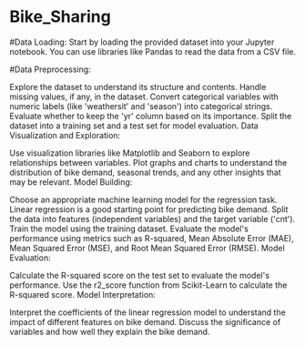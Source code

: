 # Bike_Sharing
#Data Loading: Start by loading the provided dataset into your Jupyter notebook. You can use libraries like Pandas to read the data from a CSV file.

#Data Preprocessing:

Explore the dataset to understand its structure and contents.
Handle missing values, if any, in the dataset.
Convert categorical variables with numeric labels (like 'weathersit' and 'season') into categorical strings.
Evaluate whether to keep the 'yr' column based on its importance.
Split the dataset into a training set and a test set for model evaluation.
Data Visualization and Exploration:

Use visualization libraries like Matplotlib and Seaborn to explore relationships between variables.
Plot graphs and charts to understand the distribution of bike demand, seasonal trends, and any other insights that may be relevant.
Model Building:

Choose an appropriate machine learning model for the regression task. Linear regression is a good starting point for predicting bike demand.
Split the data into features (independent variables) and the target variable ('cnt').
Train the model using the training dataset.
Evaluate the model's performance using metrics such as R-squared, Mean Absolute Error (MAE), Mean Squared Error (MSE), and Root Mean Squared Error (RMSE).
Model Evaluation:

Calculate the R-squared score on the test set to evaluate the model's performance.
Use the r2_score function from Scikit-Learn to calculate the R-squared score.
Model Interpretation:

Interpret the coefficients of the linear regression model to understand the impact of different features on bike demand.
Discuss the significance of variables and how well they explain the bike demand.

